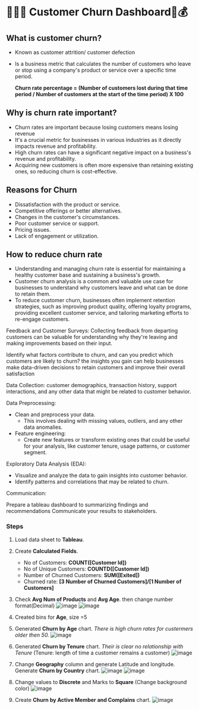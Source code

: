 # :runner::two_men_holding_hands::two_men_holding_hands: Customer Churn Dashboard:bank::moneybag: 

## What is customer churn?
- Known as customer attrition/ customer defection
- Is a business metric that calculates the number of customers who leave or stop using a company's product or service over a specific time period.
  
  **Churn rate percentage = (Number of customers lost during that time period / Number of customers at the start of the time period) X 100**

## Why is churn rate important?
- Churn rates are important because losing customers means losing revenue
- It's a crucial metric for businesses in various industries as it directly impacts revenue and profitability.
- High churn rates can have a significant negative impact on a business's revenue and profitability.
- Acquiring new customers is often more expensive than retaining existing ones, so reducing churn is cost-effective.

## Reasons for Churn
- Dissatisfaction with the product or service.
- Competitive offerings or better alternatives.
- Changes in the customer's circumstances.
- Poor customer service or support.
- Pricing issues.
- Lack of engagement or utilization.

## How to reduce churn rate
- Understanding and managing churn rate is essential for maintaining a healthy customer base and sustaining a business's growth.
- Customer churn analysis is a common and valuable use case for businesses to understand why customers leave and what can be done to retain them.
- To reduce customer churn, businesses often implement retention strategies, such as improving product quality, offering loyalty programs, providing excellent customer service, and tailoring marketing efforts to re-engage customers.




 Feedback and Customer Surveys: Collecting feedback from departing customers can be valuable for understanding why they're leaving and making improvements based on their input.

 

Identify what factors contribute to churn, and can you predict which customers are likely to churn? 
the insights you gain can help businesses make data-driven decisions to retain customers and improve their overall satisfaction

Data Collection:
customer demographics, transaction history, support interactions, and any other data that might be related to customer behavior.

Data Preprocessing:
- Clean and preprocess your data.
    - This involves dealing with missing values, outliers, and any other data anomalies.
- Feature engineering:
    - Create new features or transform existing ones that could be useful for your analysis, like customer tenure, usage patterns, or customer segment.


Exploratory Data Analysis (EDA):

- Visualize and analyze the data to gain insights into customer behavior.
- Identify patterns and correlations that may be related to churn.


Communication:

Prepare a tableau dashboard to summarizing findings and recommendations
Communicate your results to stakeholders.


### Steps

1.  Load data sheet to **Tableau**.

2.  Create **Calculated Fields**.
   
    - No of Customers: **COUNT([Customer Id])**
    - No of Unique Customers: **COUNTD([Customer Id])**
    - Number of Churned Customers: **SUM([Exited])**
    - Churned rate: **[3 Number of Churned Customers]/[1 Number of Customers]**

3.  Check **Avg Num of Products** and **Avg Age**. then change number format(Decimal) 
![image](https://github.com/hashinil/tableau_Customer_churn/assets/33922245/6d384de8-8673-4ba6-81c1-3090e53edfbe)
![image](https://github.com/hashinil/tableau_Customer_churn/assets/33922245/4a12bb86-a2dd-42be-82e4-aa9a7e69c6f1)

4.  Created bins for **Age**, size =5

5.  Generated **Churn by Age** chart. *There is high churn rates for custermers older then 50.*
![image](https://github.com/hashinil/tableau_Customer_churn/assets/33922245/e0e8a55a-552c-4edf-a4de-23df1506b94c)

6.  Generated **Churn by Tenure** chart. *Their is clear no relationship with Tenure* (Tenure: length of time a customer remains a customer)
![image](https://github.com/hashinil/tableau_Customer_churn/assets/33922245/96a7b19c-4605-4ccf-83a0-4768643ea5d9)

7.  Change **Geography** column and generate Latitude and longitude. Generate **Churn by Country** chart.
![image](https://github.com/hashinil/tableau_Customer_churn/assets/33922245/c8233868-4070-41a7-92cf-f7a1f0946baa)
![image](https://github.com/hashinil/tableau_Customer_churn/assets/33922245/b8fa350c-1389-4791-8fb0-658379a25422)

8.  Change values to **Discrete** and Marks to **Square** (Change background color)
![image](https://github.com/hashinil/tableau_Customer_churn/assets/33922245/9634ca8c-9d3e-4aa2-a033-a4e5e119e6ca)

9.  Create **Churn by Active Member and Complains** chart.
![image](https://github.com/hashinil/tableau_Customer_churn/assets/33922245/2e9c62d6-88fe-4ac0-924e-8be9bad9b72d)



